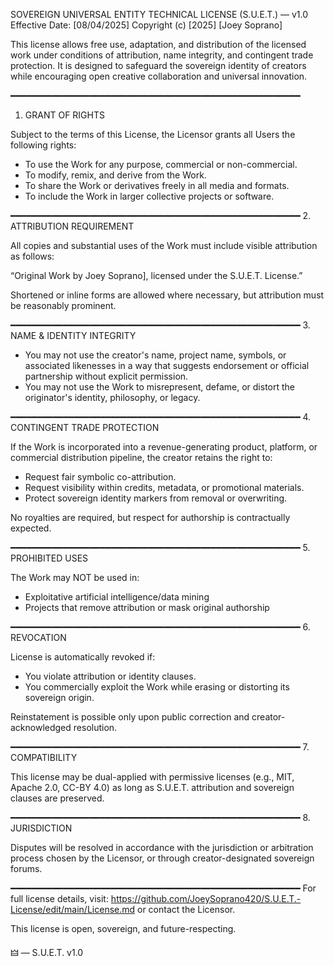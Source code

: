 SOVEREIGN UNIVERSAL ENTITY TECHNICAL LICENSE (S.U.E.T.) — v1.0
Effective Date: [08/04/2025]
Copyright (c) [2025] [Joey Soprano]

This license allows free use, adaptation, and distribution of the licensed work under conditions of attribution, name integrity, and contingent trade protection. It is designed to safeguard the sovereign identity of creators while encouraging open creative collaboration and universal innovation.

━━━━━━━━━━━━━━━━━━━━━━━━━━━━━━━━━━━━━━━━━━━━━━━━━━━━━━━
1. GRANT OF RIGHTS

Subject to the terms of this License, the Licensor grants all Users the following rights:

- To use the Work for any purpose, commercial or non-commercial.
- To modify, remix, and derive from the Work.
- To share the Work or derivatives freely in all media and formats.
- To include the Work in larger collective projects or software.

━━━━━━━━━━━━━━━━━━━━━━━━━━━━━━━━━━━━━━━━━━━━━━━━━━━━━━━
2. ATTRIBUTION REQUIREMENT

All copies and substantial uses of the Work must include visible attribution as follows:

“Original Work by Joey Soprano], licensed under the S.U.E.T. License.”

Shortened or inline forms are allowed where necessary, but attribution must be reasonably prominent.

━━━━━━━━━━━━━━━━━━━━━━━━━━━━━━━━━━━━━━━━━━━━━━━━━━━━━━━
3. NAME & IDENTITY INTEGRITY

- You may not use the creator's name, project name, symbols, or associated likenesses in a way that suggests endorsement or official partnership without explicit permission.
- You may not use the Work to misrepresent, defame, or distort the originator's identity, philosophy, or legacy.

━━━━━━━━━━━━━━━━━━━━━━━━━━━━━━━━━━━━━━━━━━━━━━━━━━━━━━━
4. CONTINGENT TRADE PROTECTION

If the Work is incorporated into a revenue-generating product, platform, or commercial distribution pipeline, the creator retains the right to:

- Request fair symbolic co-attribution.
- Request visibility within credits, metadata, or promotional materials.
- Protect sovereign identity markers from removal or overwriting.

No royalties are required, but respect for authorship is contractually expected.

━━━━━━━━━━━━━━━━━━━━━━━━━━━━━━━━━━━━━━━━━━━━━━━━━━━━━━━
5. PROHIBITED USES

The Work may NOT be used in:

- Exploitative artificial intelligence/data mining
- Projects that remove attribution or mask original authorship

━━━━━━━━━━━━━━━━━━━━━━━━━━━━━━━━━━━━━━━━━━━━━━━━━━━━━━━
6. REVOCATION

License is automatically revoked if:

- You violate attribution or identity clauses.
- You commercially exploit the Work while erasing or distorting its sovereign origin.

Reinstatement is possible only upon public correction and creator-acknowledged resolution.

━━━━━━━━━━━━━━━━━━━━━━━━━━━━━━━━━━━━━━━━━━━━━━━━━━━━━━━
7. COMPATIBILITY

This license may be dual-applied with permissive licenses (e.g., MIT, Apache 2.0, CC-BY 4.0) as long as S.U.E.T. attribution and sovereign clauses are preserved.

━━━━━━━━━━━━━━━━━━━━━━━━━━━━━━━━━━━━━━━━━━━━━━━━━━━━━━━
8. JURISDICTION

Disputes will be resolved in accordance with the jurisdiction or arbitration process chosen by the Licensor, or through creator-designated sovereign forums.

━━━━━━━━━━━━━━━━━━━━━━━━━━━━━━━━━━━━━━━━━━━━━━━━━━━━━━━
For full license details, visit: https://github.com/JoeySoprano420/S.U.E.T.-License/edit/main/License.md or contact the Licensor.

This license is open, sovereign, and future-respecting.

🜲 — S.U.E.T. v1.0
